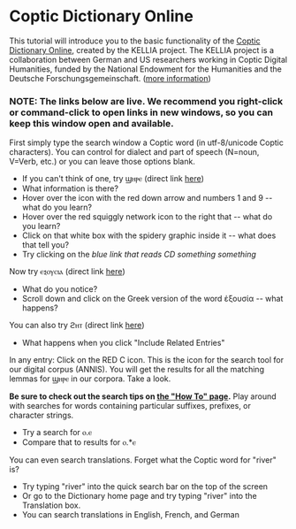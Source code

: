 # Coptic Dictionary Online

This tutorial will introduce you to the basic functionality of the [Coptic Dictionary Online](https://corpling.uis.georgetown.edu/coptic-dictionary), created by the KELLIA project.  The KELLIA project is a collaboration between German and US researchers working in Coptic Digital Humanities, funded by the National Endowment for the Humanities and the Deutsche Forschungsgemeinschaft. ([more information](https://corpling.uis.georgetown.edu/coptic-dictionary/about.cgi))

### NOTE: The links below are live. We recommend you right-click or command-click to open links in new windows, so you can keep this window open and available.

First simply type the search window a Coptic word (in utf-8/unicode Coptic characters).  You can control for dialect and part of speech (N=noun, V=Verb, etc.) or you can leave those options blank.
  * If you can't think of one, try ϣⲏⲣⲉ (direct link [here](https://coptic-dictionary.org/entry.cgi?tla=C6032))
  * What information is there?
  * Hover over the icon with the red down arrow and numbers 1 and 9 -- what do you learn?
  * Hover over the red squiggly network icon to the right that -- what do you learn?
  * Click on that white box with the spidery graphic inside it -- what does that tell you?
  * Try clicking on the *blue link that reads CD something something*

Now try ⲉⲝⲟⲩⲥⲓⲁ (direct link [here](https://coptic-dictionary.org/entry.cgi?tla=C8976))
  * What do you notice?
  * Scroll down and click on the Greek version of the word ἐξουσία  -- what happens?

You can also try ϩⲏⲧ (direct link [here](https://coptic-dictionary.org/results.cgi?quick_search=%CF%A9%E2%B2%8F%E2%B2%A7))
  * What happens when you click "Include Related Entries"

In any entry: Click on the RED C icon.  This is the icon for the search tool for our digital corpus (ANNIS).  You will get the results for all the matching lemmas for ϣⲏⲣⲉ in our corpora.  Take a look.

**Be sure to check out the search tips on [the "How To" page](https://corpling.uis.georgetown.edu/coptic-dictionary/help.cgi).** Play around with searches for words containing particular suffixes, prefixes, or character strings.
  * Try a search for ⲟ.ⲉ
  * Compare that to results for ⲟ.*ⲉ

You can even search translations.  Forget what the Coptic word for "river" is?  
  * Try typing "river" into the quick search bar on the top of the screen
  * Or go to the Dictionary home page and try typing "river" into the Translation box.
  * You can search translations in English, French, and German

 

